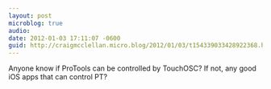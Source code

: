 ```yaml
---
layout: post
microblog: true
audio: 
date: 2012-01-03 17:11:07 -0600
guid: http://craigmcclellan.micro.blog/2012/01/03/t154339033428922368.html
---
```

Anyone know if ProTools can be controlled by TouchOSC? If not, any good iOS apps that can control PT?
